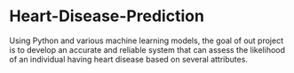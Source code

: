 # Heart-Disease-Prediction
Using Python and various machine learning models, the goal of out project is to develop an accurate and reliable system that can assess the likelihood of an individual having heart disease based on several attributes.
